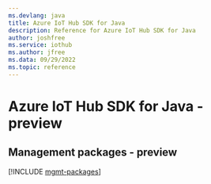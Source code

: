 ```yaml
---
ms.devlang: java
title: Azure IoT Hub SDK for Java
description: Reference for Azure IoT Hub SDK for Java
author: joshfree
ms.service: iothub
ms.author: jfree
ms.data: 09/29/2022
ms.topic: reference
---
```

# Azure IoT Hub SDK for Java - preview

## Management packages - preview
[!INCLUDE [mgmt-packages](iot-hub-mgmt-index.md)]